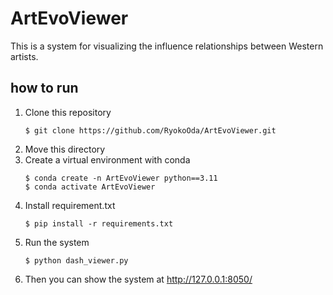 # ArtEvoViewer

This is a system for visualizing the influence relationships between Western artists.


## how to run
1. Clone this repository
   ```
   $ git clone https://github.com/RyokoOda/ArtEvoViewer.git
   ```
2. Move this directory   
3. Create a virtual environment with conda
   ```
   $ conda create -n ArtEvoViewer python==3.11
   $ conda activate ArtEvoViewer
   ```
4. Install requirement.txt
   ```
   $ pip install -r requirements.txt
   ```
5. Run the system
   ```
   $ python dash_viewer.py
   ```
6. Then you can show the system at http://127.0.0.1:8050/
